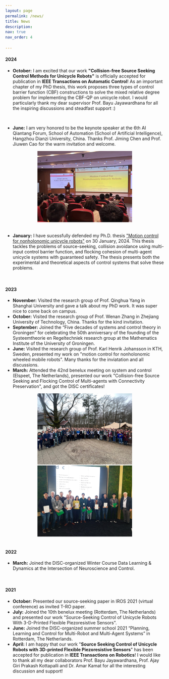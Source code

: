 ```yaml
---
layout: page
permalink: /news/
title: News
description: 
nav: true
nav_order: 4

---
```

#### 2024
- **October:** I am excited that our work **"Collision-free Source Seeking Control Methods for Unicycle Robots"** is officially accepted for publication in **IEEE Transactions on Automatic Control**! As an important chapter of my PhD thesis, this work proposes three types of control barrier function (CBF) constructions to solve the mixed relative degree problem for implementing the CBF-QP on unicycle robot. I would particularly thank my dear supervisor Prof. Bayu Jayawardhana for all the inspiring discussions and steadfast support :)
<br>

- **June:** I am very honored to be the keynote speaker at  the 6th AI Qiantang Forum, School of Automation (School of Artificial Intelligence), Hangzhou Dianzi University, China. Thanks Prof. Jiming Chen and Prof. Jiuwen Cao for the warm invitation and welcome.
<center class="half">
    <img src="/assets/img/news/hangzhou_1.jpg" width="300"/>
</center>
<br>

-  **January:** I have sucessfully defended my Ph.D. thesis ["Motion control for nonholonomic unicycle robots"](https://research.rug.nl/en/publications/motion-control-for-nonholonomic-unicycle-robots)
 on 30 January, 2024. This thesis tackles the problems of source-seeking, collision avoidance using multi-input control barrier function, and flocking cohesion of multi-agent unicycle systems with guaranteed safety. The thesis presents both the experimental and theoretical aspects of control systems that solve these problems.   
<br>


#### 2023 
-  **November:**  Visited the research group of Prof. Qinghua Yang in Shanghai University and gave a talk about my PhD work. It was super nice to come back on campus.
-  **October:**  Visited the research group of Prof. Wenan Zhang in Zhejiang University of Technology, China. Thanks for the kind invitation.
- **September:**  Joined the “Five decades of systems and control theory in Groningen” for celebrating the 50th anniversary of the founding of the Systeemtheorie en Regeltechniek research group at the Mathematics Institute of the University of Groningen. 
- **June:**  Visited the research group of Prof. Karl Henrik Johansson in KTH, Sweden, presented my work on "motion control for nonholonomic wheeled mobile robots". Many thanks for the inviatation and all discussions.
- **March:** Attended the 42nd benelux meeting on system and control (Elspeet, The Netherlands), presented our work "Collision-free Source Seeking and Flocking Control of Multi-agents with Connectivity Preservation", and got the DISC certificates! 
<center class="half">
    <img src="/assets/img/news/disc_2023_1.jpg" width="300"/>
    <img src="/assets/img/news/disc_2023_2.jpg" width="300"/>
</center>


<br>


#### 2022
-  **March:** Joined the DISC-organized Winter Course Data Learning & Dynamics at the Intersection of Neuroscience and Control.

<br>


#### 2021
- **October:** Presented our source-seeking paper in IROS 2021 (virtual conference) as invited T-RO paper.
- **July:** Joined the 10th benelux meeting (Rotterdam, The Netherlands) and presented our work "Source-Seeking Control of Unicycle Robots With 3-D-Printed Flexible Piezoresistive Sensors".
- **June:** Joined the DISC-organized summer school 2021 “Planning, Learning and Control for Multi-Robot and Multi-Agent Systems” in Rotterdam, The Netherlands.
- **April:** I am happy that our work "**Source Seeking Control of Unicycle Robots with 3D-printed Flexible Piezoresistive Sensors**" has been accepted for publication in **IEEE Transactions on Robotics**!  I would like to thank all my dear collaborators Prof. Bayu Jayawardhana, Prof. Ajay Giri Prakash Kottapalli and Dr. Amar Kamat for all the interesting discussion and support!


